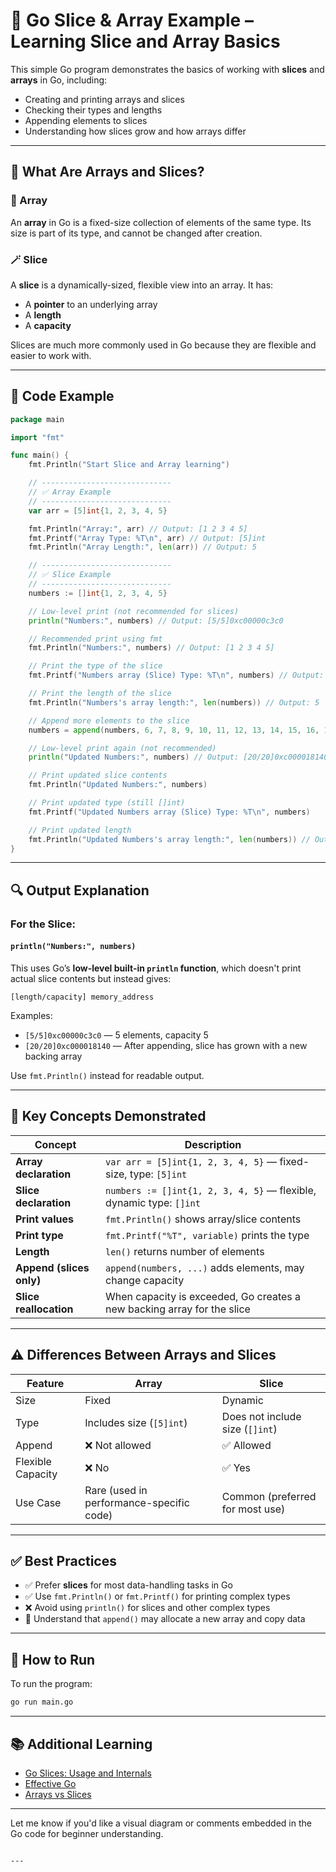 <!-- ````markdown -->
# 📘 Go Slice & Array Example – Learning Slice and Array Basics

This simple Go program demonstrates the basics of working with **slices** and **arrays** in Go, including:

- Creating and printing arrays and slices
- Checking their types and lengths
- Appending elements to slices
- Understanding how slices grow and how arrays differ

---

## 🧠 What Are Arrays and Slices?

### 🧩 Array
An **array** in Go is a fixed-size collection of elements of the same type. Its size is part of its type, and cannot be changed after creation.

### 🪄 Slice
A **slice** is a dynamically-sized, flexible view into an array. It has:
- A **pointer** to an underlying array
- A **length**
- A **capacity**

Slices are much more commonly used in Go because they are flexible and easier to work with.

---

## 📄 Code Example

```go
package main

import "fmt"

func main() {
    fmt.Println("Start Slice and Array learning")

    // -----------------------------
    // ✅ Array Example
    // -----------------------------
    var arr = [5]int{1, 2, 3, 4, 5}

    fmt.Println("Array:", arr) // Output: [1 2 3 4 5]
    fmt.Printf("Array Type: %T\n", arr) // Output: [5]int
    fmt.Println("Array Length:", len(arr)) // Output: 5

    // -----------------------------
    // ✅ Slice Example
    // -----------------------------
    numbers := []int{1, 2, 3, 4, 5}

    // Low-level print (not recommended for slices)
    println("Numbers:", numbers) // Output: [5/5]0xc00000c3c0

    // Recommended print using fmt
    fmt.Println("Numbers:", numbers) // Output: [1 2 3 4 5]

    // Print the type of the slice
    fmt.Printf("Numbers array (Slice) Type: %T\n", numbers) // Output: []int

    // Print the length of the slice
    fmt.Println("Numbers's array length:", len(numbers)) // Output: 5

    // Append more elements to the slice
    numbers = append(numbers, 6, 7, 8, 9, 10, 11, 12, 13, 14, 15, 16, 17, 18, 19, 20)

    // Low-level print again (not recommended)
    println("Updated Numbers:", numbers) // Output: [20/20]0xc000018140

    // Print updated slice contents
    fmt.Println("Updated Numbers:", numbers)

    // Print updated type (still []int)
    fmt.Printf("Updated Numbers array (Slice) Type: %T\n", numbers)

    // Print updated length
    fmt.Println("Updated Numbers's array length:", len(numbers)) // Output: 20
}
````

---

## 🔍 Output Explanation

### For the Slice:

#### `println("Numbers:", numbers)`

This uses Go’s **low-level built-in `println` function**, which doesn't print actual slice contents but instead gives:

```
[length/capacity] memory_address
```

Examples:

* `[5/5]0xc00000c3c0` — 5 elements, capacity 5
* `[20/20]0xc000018140` — After appending, slice has grown with a new backing array

Use `fmt.Println()` instead for readable output.

---

## 📌 Key Concepts Demonstrated

| Concept                  | Description                                                             |
| ------------------------ | ----------------------------------------------------------------------- |
| **Array declaration**    | `var arr = [5]int{1, 2, 3, 4, 5}` — fixed-size, type: `[5]int`          |
| **Slice declaration**    | `numbers := []int{1, 2, 3, 4, 5}` — flexible, dynamic type: `[]int`     |
| **Print values**         | `fmt.Println()` shows array/slice contents                              |
| **Print type**           | `fmt.Printf("%T", variable)` prints the type                            |
| **Length**               | `len()` returns number of elements                                      |
| **Append (slices only)** | `append(numbers, ...)` adds elements, may change capacity               |
| **Slice reallocation**   | When capacity is exceeded, Go creates a new backing array for the slice |

---

## ⚠️ Differences Between Arrays and Slices

| Feature           | Array                                    | Slice                           |
| ----------------- | ---------------------------------------- | ------------------------------- |
| Size              | Fixed                                    | Dynamic                         |
| Type              | Includes size (`[5]int`)                 | Does not include size (`[]int`) |
| Append            | ❌ Not allowed                            | ✅ Allowed                       |
| Flexible Capacity | ❌ No                                     | ✅ Yes                           |
| Use Case          | Rare (used in performance-specific code) | Common (preferred for most use) |

---

## ✅ Best Practices

* ✅ Prefer **slices** for most data-handling tasks in Go
* ✅ Use `fmt.Println()` or `fmt.Printf()` for printing complex types
* ❌ Avoid using `println()` for slices and other complex types
* 🧠 Understand that `append()` may allocate a new array and copy data

---

## 🚀 How to Run

To run the program:

```sh
go run main.go
```

---

## 📚 Additional Learning

* [Go Slices: Usage and Internals](https://go.dev/blog/slices-intro)
* [Effective Go](https://go.dev/doc/effective_go)
* [Arrays vs Slices](https://golang.org/ref/spec#Array_types)

---

Let me know if you'd like a visual diagram or comments embedded in the Go code for beginner understanding.

```

---